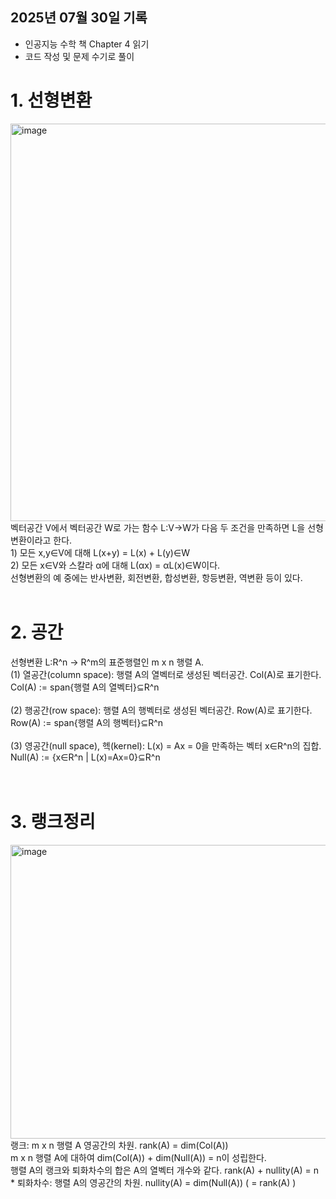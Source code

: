 ## 2025년 07월 30일 기록
- 인공지능 수학 책 Chapter 4 읽기
- 코드 작성 및 문제 수기로 풀이

<h1> 1. 선형변환</h1>
<img width="1912" height="636" alt="image" src="https://github.com/user-attachments/assets/199dfd06-96a6-47b9-a0da-15ebe2a7ec2d" />
벡터공간 V에서 벡터공간 W로 가는 함수 L:V->W가 다음 두 조건을 만족하면 L을 선형변환이라고 한다.<br>
1) 모든 x,y∈V에 대해 L(x+y) = L(x) + L(y)∈W<br>
2) 모든 x∈V와 스칼라 α에 대해 L(αx) = αL(x)∈W이다.<br>
선형변환의 예 중에는 반사변환, 회전변환, 합성변환, 항등변환, 역변환 등이 있다.
<br><br>

<h1>2. 공간</h1>
선형변환 L:R^n -> R^m의 표준행렬인 m x n 행렬 A.<br>
(1) 열공간(column space): 행렬 A의 열벡터로 생성된 벡터공간. Col(A)로 표기한다.<br>
<t>Col(A) := span{행렬 A의 열벡터}⊆R^n</t><br><br>
(2) 행공간(row space): 행렬 A의 행벡터로 생성된 벡터공간. Row(A)로 표기한다.<br>
<t>Row(A) := span{행렬 A의 행벡터}⊆R^n</t><br><br>
(3) 영공간(null space), 헥(kernel): L(x) = Ax = 0을 만족하는 벡터 x∈R^n의 집합. <br>
<t>Null(A) := {x∈R^n | L(x)=Ax=0}⊆R^n</t><br>
<br><br>

<h1>3. 랭크정리</h1>
<img width="1722" height="470" alt="image" src="https://github.com/user-attachments/assets/b86a9a66-49f7-4c2a-852c-c66f4dbedcdb" />
랭크: m x n 행렬 A 영공간의 차원. rank(A) = dim(Col(A)) <br>
m x n 행렬 A에 대하여 dim(Col(A)) + dim(Null(A)) = n이 성립한다. <br>
행렬 A의 랭크와 퇴화차수의 합은 A의 열벡터 개수와 같다. rank(A) + nullity(A) = n<br>
* 퇴화차수: 행렬 A의 영공간의 차원. nullity(A) = dim(Null(A)) ( = rank(A) )
